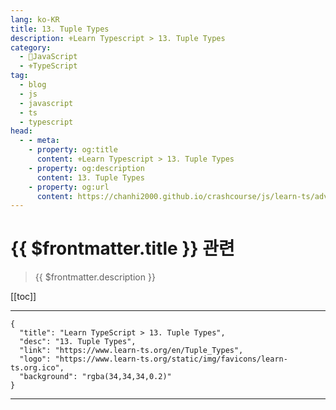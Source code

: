 ```yaml
---
lang: ko-KR
title: 13. Tuple Types
description: ⚜Learn Typescript > 13. Tuple Types
category: 
  - 🧶JavaScript
  - ⚜TypeScript
tag: 
  - blog
  - js
  - javascript
  - ts
  - typescript
head:
  - - meta:
    - property: og:title
      content: ⚜Learn Typescript > 13. Tuple Types
    - property: og:description
      content: 13. Tuple Types
    - property: og:url
      content: https://chanhi2000.github.io/crashcourse/js/learn-ts/advanced/13.html
---
```


# {{ $frontmatter.title }} 관련

> {{ $frontmatter.description }}

[[toc]]

---

```component VPCard
{
  "title": "Learn TypeScript > 13. Tuple Types",
  "desc": "13. Tuple Types",
  "link": "https://www.learn-ts.org/en/Tuple_Types",
  "logo": "https://www.learn-ts.org/static/img/favicons/learn-ts.org.ico",
  "background": "rgba(34,34,34,0.2)"
}
```

---

<TagLinks />